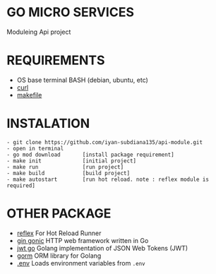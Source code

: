 # GO MICRO SERVICES

Moduleing Api project

# REQUIREMENTS

- OS base terminal BASH (debian, ubuntu, etc)
- [curl](https://curl.haxx.se/docs/manpage.html)
- [makefile](https://en.wikipedia.org/wiki/Makefile)

# INSTALATION

    - git clone https://github.com/iyan-subdiana135/api-module.git
    - open in terminal
    - go mod download       [install package requirement]
    - make init             [initial project]
    - make run              [run project]
    - make build            [build project]
    - make autostart        [run hot reload. note : reflex module is required]



# OTHER PACKAGE 

- [reflex](https://github.com/cespare/reflex)       For Hot Reload Runner
- [gin gonic](https://github.com/gin-gonic/gin)     HTTP web framework written in Go
- [jwt go](https://github.com/dgrijalva/jwt-go)     Golang implementation of JSON Web Tokens (JWT)
- [gorm](https://github.com/jinzhu/gorm)            ORM library for Golang
- [.env](https://github.com/joho/godotenv)          Loads environment variables from `.env`